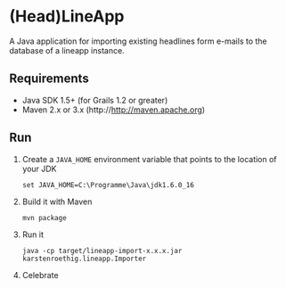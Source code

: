 (Head)LineApp
=============

A Java application for importing existing headlines form e-mails to the database of a lineapp instance.


Requirements
------------
* Java SDK 1.5+ (for Grails 1.2 or greater)
* Maven 2.x or 3.x (http://http://maven.apache.org)


Run
---

1. Create a `JAVA_HOME` environment variable that points to the location of your JDK

    `set JAVA_HOME=C:\Programme\Java\jdk1.6.0_16`

2. Build it with Maven

    `mvn package`

3. Run it

	`java -cp target/lineapp-import-x.x.x.jar karstenroethig.lineapp.Importer`

4. Celebrate
